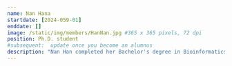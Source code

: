```yaml
---
name: Nan Hana
startdate: [2024-059-01]
enddate: []
image: /static/img/members/HanNan.jpg #365 x 365 pixels, 72 dpi
position: Ph.D. student
#subsequent:  update once you become an alumnus
description: "Nan Han completed her Bachelor's degree in Bioinformatics at Harbin Medical University, where she researched enhancer and miRNA/lncRNA regulation with Prof. Juan Xu. She then earned her Master's degree in Bioinformatics from the Beijing Institute of Genomics, Chinese Academy of Sciences / China National Center for Bioinformation, conducting research on alternative splicing and their role in development with Prof. Zhaoqi Liu. Currently, in Prof. Zhang’s lab, she focuses on epigenetic signals and their role in depression."
---
```

